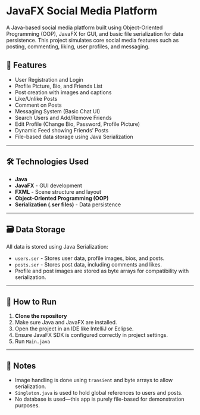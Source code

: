 # JavaFX Social Media Platform

A Java-based social media platform built using Object-Oriented Programming (OOP), JavaFX for GUI, and basic file serialization for data persistence. This project simulates core social media features such as posting, commenting, liking, user profiles, and messaging.

## 🚀 Features

- User Registration and Login
- Profile Picture, Bio, and Friends List
- Post creation with images and captions
- Like/Unlike Posts
- Comment on Posts
- Messaging System (Basic Chat UI)
- Search Users and Add/Remove Friends
- Edit Profile (Change Bio, Password, Profile Picture)
- Dynamic Feed showing Friends’ Posts
- File-based data storage using Java Serialization

---

## 🛠️ Technologies Used

- **Java**
- **JavaFX** - GUI development
- **FXML** - Scene structure and layout
- **Object-Oriented Programming (OOP)**
- **Serialization (.ser files)** - Data persistence

---

## 🗃️ Data Storage

All data is stored using Java Serialization:
- `users.ser` - Stores user data, profile images, bios, and posts.
- `posts.ser` - Stores post data, including comments and likes.
- Profile and post images are stored as byte arrays for compatibility with serialization.

---

## 🧪 How to Run

1. **Clone the repository**
2. Make sure Java and JavaFX are installed.
3. Open the project in an IDE like IntelliJ or Eclipse.
4. Ensure JavaFX SDK is configured correctly in project settings.
5. Run `Main.java`

---

## 🔐 Notes

- Image handling is done using `transient` and byte arrays to allow serialization.
- `Singleton.java` is used to hold global references to users and posts.
- No database is used—this app is purely file-based for demonstration purposes.
